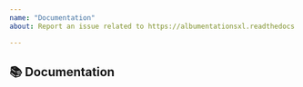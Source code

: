 ```yaml
---
name: "Documentation"
about: Report an issue related to https://albumentationsxl.readthedocs.io#

---
```


## 📚 Documentation

<!-- A clear and concise description of what content in https://albumentations.readthedocs.io is an issue. -->
